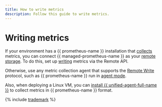 ```yaml
---
title: How to write metrics
description: Follow this guide to write metrics.
---
```


# Writing metrics



If your environment has a {{ prometheus-name }} installation that [collects](https://prometheus.io/docs/prometheus/latest/configuration/configuration/#scrape_config) metrics, you can connect {{ managed-prometheus-name }} as your [remote storage](https://prometheus.io/docs/prometheus/latest/storage/#remote-storage-integrations). To do this, set up [writing](remote-write.md) metrics via the Remote API. 

Otherwise, use any metric collection agent that supports the [Remote Write](https://prometheus.io/docs/prometheus/latest/configuration/configuration/#remote_write) protocol, such as {{ prometheus-name }} run in [agent mode](https://prometheus.io/docs/prometheus/latest/feature_flags/#prometheus-agent).

Also, when deploying a Linux VM, you can [install {{ unified-agent-full-name }}](prometheus-agent.md) to collect metrics in {{ prometheus-name }} format.

{% include [trademark](../../../../_includes/monitoring/trademark.md) %}
